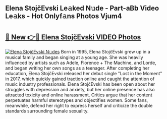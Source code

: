 ## Elena StojčEvski Le𝚊ked N𝚞de - Part-aBb Video Le𝚊ks - Hot Onlyf𝚊ns Photos Vjum4

# <h2><a href="http://ac20047.deff.icu/?id=Elena+Stojc%cc%8cEvski">🔗 New 👉🔴 Elena StojčEvski VIDEO Photos</a></h2>

[![Elena StojčEvski N𝚞des](https://i.imgur.com/rIISA9y.gif)](http://ac20047.deff.icu/?id=Elena+Stojc%cc%8cEvski)
Born in 1995, Elena StojčEvski grew up in a musical family and began singing at a young age. She was heavily influenced by artists such as Adele, Florence + The Machine, and Lorde, and began writing her own songs as a teenager. After completing her education, Elena StojčEvski released her debut single "Lost in the Moment" in 2017, which quickly gained traction online and caught the attention of music industry professionals. Elena StojčEvski has been open about her struggles with depression and anxiety, but her online presence has also attracted toxicity and online harassment. Critics argue that her content perpetuates harmful stereotypes and objectifies women. Some fans, meanwhile, defend her right to express herself and criticize the double standards surrounding female sexuality.

